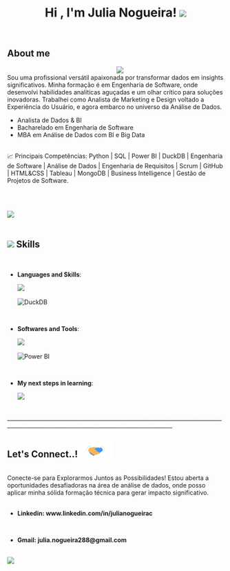 
<h1 align="center"><b>Hi , I'm Julia Nogueira! </b><img src="https://media.giphy.com/media/kPrlykW2TpVU4HWx2O/giphy.gif" width="40"></h1>




<br>


	
##  **About me**

<picture> <img align="right" src="https://media.giphy.com/media/fmkYSBlJt3XjNF6p9c/giphy.gif" width = 250px></picture>

<br>
Sou uma profissional versátil apaixonada por transformar dados em insights significativos. Minha formação é em Engenharia de Software, onde desenvolvi habilidades analíticas aguçadas e um olhar crítico para soluções inovadoras. Trabalhei como Analista de Marketing e Design voltado a Experiência do Usuário, e agora embarco no universo da Análise de Dados. 
<ul>

<li>
Analista de Dados & BI
</li>
<li>
Bacharelado em Engenharia de Software
</li>
<li>
MBA em Análise de Dados com BI e Big Data</li>
</ul> 
<br>
📈 Principais Competências: Python | SQL | Power BI | DuckDB | Engenharia de Software | Análise de Dados | Engenharia de Requisitos | Scrum | GitHub | HTML&CSS | Tableau | MongoDB | Business Intelligence | Gestão de Projetos de Software.


<br><br>

<img src="https://user-images.githubusercontent.com/73097560/115834477-dbab4500-a447-11eb-908a-139a6edaec5c.gif"><br><br>

## <img src="https://media2.giphy.com/media/QssGEmpkyEOhBCb7e1/giphy.gif?cid=ecf05e47a0n3gi1bfqntqmob8g9aid1oyj2wr3ds3mg700bl&rid=giphy.gif" width ="25"><b> Skills</b>
<br>

<p align="center">

- **Languages and Skills**:
    
  	<a href="https://skillicons.dev">
    <img src="https://skillicons.dev/icons?i=py,mysql,html,css,js,mongodb,duckdb" />
  </a>

    ![DuckDB](https://img.shields.io/badge/DuckDB-gray)

<br>

- **Softwares and Tools**:

   
    <a href="https://skillicons.dev">
    <img src="https://skillicons.dev/icons?i=figma,xd,ps,replit,vscode,git,github,docker,gcp,powershell,wordpress&perline=14" />
    </a>
	
    ![Power BI](https://img.shields.io/badge/---Power%20BI-yellow)

<br>



- **My next steps in learning**:
	
	<a href="https://skillicons.dev">
    <img src="https://skillicons.dev/icons?i=r,django,bootstrap,java,kubernetes,php,aws,azure,postgres" />
  </a>
	
<br>
__________________________________________________________________________________________________________________________________________


## <b> Let's Connect..!</b><img src="https://github.com/0xAbdulKhalid/0xAbdulKhalid/raw/main/assets/mdImages/handshake.gif" width ="80">
<br>
<div align='left'>
Conecte-se para Explorarmos Juntos as Possibilidades! Estou aberta a oportunidades desafiadoras na área de análise de dados, onde posso aplicar minha sólida formação técnica para gerar impacto significativo.
	<br><br>
<ul>

<li>
	<p> <b> Linkedin: www.linkedin.com/in/julianogueirac </b></p>

</li>

<br>

<li>
<p> <b>Gmail: julia.nogueira288@gmail.com</p>

</li>
	
</ul>
</div>

<br>
<img src="https://user-images.githubusercontent.com/73097560/115834477-dbab4500-a447-11eb-908a-139a6edaec5c.gif">
<br>
<br>
<br>



